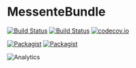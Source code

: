 # MessenteBundle 

[![Build Status](https://img.shields.io/badge/branch-master-blue.svg)](https://github.com/ampluso/MessenteBundle/tree/master)
[![Build Status](https://secure.travis-ci.org/ampluso/MessenteBundle.png?branch=master)](http://travis-ci.org/ampluso/MessenteBundle) 
[![codecov.io](https://codecov.io/github/ampluso/MessenteBundle/coverage.svg?branch=master)](https://codecov.io/github/ampluso/MessenteBundle?branch=master)

[![Packagist](https://img.shields.io/packagist/v/ampluso/messente-bundle.svg?label=stable)](https://packagist.org/packages/ampluso/messente-bundle)
[![Packagist](https://img.shields.io/packagist/l/ampluso/messente-bundle.svg)](https://packagist.org/packages/ampluso/messente-bundle)

![Analytics](https://ga-beacon.appspot.com/UA-71376631-1/MessenteBundle/repo)
